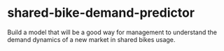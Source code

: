# shared-bike-demand-predictor
Build a model that will be a good way for management to understand the demand dynamics of a new market in shared bikes usage.
